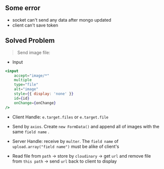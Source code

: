
## Some error

- socket can't send any data after mongo updated
- client can't save token

## Solved Problem

> Send image file:<br>


- Input
```jsx
<input
    accept="image/*"
    multiple
    type="file"
    alt="image"
    style={{ display: 'none' }}
    id={id}
    onChange={onChange}
/>
```

- Client Handle: `e.target.files` or `e.target.file`

- Send by `axios`. Create `new FormData()` and append all of images with the same `field name` .
- Server Handle: receive by `multer`. The `field name` of `upload.array("field name")` must be alike of client's
- Read file from `path` -> store by `cloudinary` -> get `url` and remove file from `this path` -> send `url` back to client to display
